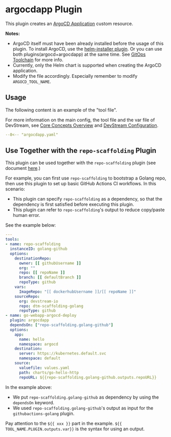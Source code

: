 # argocdapp Plugin

This plugin creates an [ArgoCD Application](https://argo-cd.readthedocs.io/en/stable/core_concepts/) custom resource.

**Notes:**

- ArgoCD itself must have been already installed before the usage of this plugin.
  To install ArgoCD, use the [helm-installer plugin](./helm-installer/argocd.md).
  Or you can use both plugins(argocd+argocdapp) at the same time.
  See [GitOps Toolchain](../best-practices/gitops.md) for more info.
- Currently, only the Helm chart is supported when creating the ArgoCD application.
- Modify the file accordingly. Especially remember to modify `ARGOCD_TOOL_NAME`.

## Usage

The following content is an example of the "tool file".

For more information on the main config, the tool file and the var file of DevStream, see [Core Concepts Overview](../core-concepts/core-concepts.md#1-config) and [DevStream Configuration](../core-concepts/config.md).

```yaml
--8<-- "argocdapp.yaml"
```

## Use Together with the `repo-scaffolding` Plugin

This plugin can be used together with the `repo-scaffolding` plugin (see document [here](./repo-scaffolding.md).)

For example, you can first use `repo-scaffolding` to bootstrap a Golang repo, then use this plugin to set up basic GitHub Actions CI workflows. In this scenario:

- This plugin can specify `repo-scaffolding` as a dependency, so that the dependency is first satisfied before executing this plugin.
- This plugin can refer to `repo-scaffolding`'s output to reduce copy/paste human error.

See the example below:

```yaml
---
tools:
- name: repo-scaffolding
  instanceID: golang-github
  options:
    destinationRepo:
      owner: [[ githubUsername ]]
      org: ""
      repo: [[ repoName ]]
      branch: [[ defaultBranch ]]
      repoType: github
    vars:
      ImageRepo: "[[ dockerhubUsername ]]/[[ repoName ]]"
    sourceRepo:
      org: devstream-io
      repo: dtm-scaffolding-golang
      repoType: github
- name: go-webapp-argocd-deploy
  plugin: argocdapp
  dependsOn: ["repo-scaffolding.golang-github"]
  options:
    app:
      name: hello
      namespace: argocd
    destination:
      server: https://kubernetes.default.svc
      namespace: default
    source:
      valuefile: values.yaml
      path: charts/go-hello-http
      repoURL: ${{repo-scaffolding.golang-github.outputs.repoURL}}
```

In the example above:

- We put `repo-scaffolding.golang-github` as dependency by using the `dependsOn` keyword.
- We used `repo-scaffolding.golang-github`'s output as input for the `githubactions-golang` plugin.

Pay attention to the `${{ xxx }}` part in the example. `${{ TOOL_NAME.PLUGIN.outputs.var}}` is the syntax for using an output.
